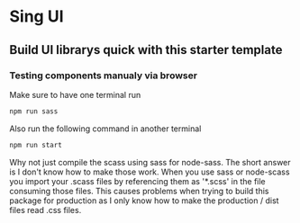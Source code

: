 # Sing UI

## Build UI librarys quick with this starter template

### Testing components manualy via browser

Make sure to have one terminal run

```bash
npm run sass
```

Also run the following command in another terminal

```bash
npm run start
```

Why not just compile the scass using sass for node-sass.
The short answer is I don't know how to make those work. When you use sass or node-scass you import your .scass files by referencing them as '\*.scss' in the file consuming those files. This causes problems when trying to build this package for production as I only know how to make the production / dist files read .css files.
